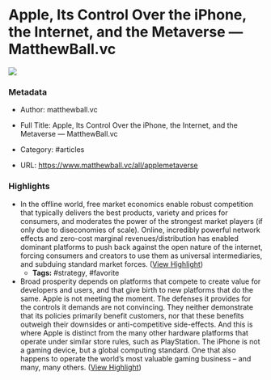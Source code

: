 # Apple, Its Control Over the iPhone, the Internet, and the Metaverse — MatthewBall.vc

![](https://readwise-assets.s3.amazonaws.com/static/images/article4.6bc1851654a0.png)

### Metadata

- Author: matthewball.vc
- Full Title: Apple, Its Control Over the iPhone, the Internet, and the Metaverse — MatthewBall.vc
- Category: #articles


- URL: https://www.matthewball.vc/all/applemetaverse

### Highlights

- In the offline world, free market economics enable robust competition that typically delivers the best products, variety and prices for consumers, and moderates the power of the strongest market players (if only due to diseconomies of scale). Online, incredibly powerful network effects and zero-cost marginal revenues/distribution has enabled dominant platforms to push back against the open nature of the internet, forcing consumers and creators to use them as universal intermediaries, and subduing standard market forces. ([View Highlight](https://instapaper.com/read/1384845605/15420083))
    - **Tags:** #strategy, #favorite
- Broad prosperity depends on platforms that compete to create value for developers and users, and that give birth to new platforms that do the same. Apple is not meeting the moment. The defenses it provides for the controls it demands are not convincing. They neither demonstrate that its policies primarily benefit customers, nor that these benefits outweigh their downsides or anti-competitive side-effects.
  And this is where Apple is distinct from the many other hardware platforms that operate under similar store rules, such as PlayStation. The iPhone is not a gaming device, but a global computing standard. One that also happens to operate the world’s most valuable gaming business – and many, many others. ([View Highlight](https://instapaper.com/read/1384845605/15420669))
